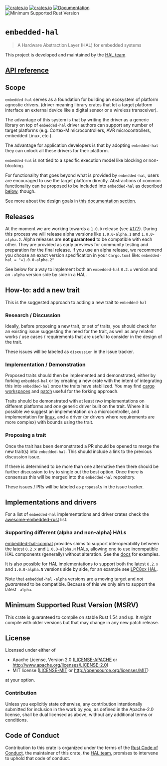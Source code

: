 [![crates.io](https://img.shields.io/crates/d/embedded-hal.svg)](https://crates.io/crates/embedded-hal)
[![crates.io](https://img.shields.io/crates/v/embedded-hal.svg)](https://crates.io/crates/embedded-hal)
[![Documentation](https://docs.rs/embedded-hal/badge.svg)](https://docs.rs/embedded-hal)
![Minimum Supported Rust Version](https://img.shields.io/badge/rustc-1.54+-blue.svg)

# `embedded-hal`

>  A Hardware Abstraction Layer (HAL) for embedded systems

This project is developed and maintained by the [HAL team][team].

## [API reference]

[API reference]: https://docs.rs/embedded-hal

## Scope

`embedded-hal` serves as a foundation for building an ecosystem of platform agnostic drivers.
(driver meaning library crates that let a target platform interface an external device like a digital
sensor or a wireless transceiver).

The advantage of this system is that by writing the driver as a generic library on top
of `embedded-hal` driver authors can support any number of target
platforms (e.g. Cortex-M microcontrollers, AVR microcontrollers, embedded Linux, etc.).

The advantage for application developers is that by adopting `embedded-hal` they can unlock all
these drivers for their platform.

`embedded-hal` is not tied to a specific execution model like blocking or non-blocking.

For functionality that goes beyond what is provided by `embedded-hal`, users are encouraged
to use the target platform directly. Abstractions of common functionality can be proposed to be
included into `embedded-hal` as described [below](#how-to-add-a-new-trait), though.

See more about the design goals in [this documentation section](https://docs.rs/embedded-hal/latest/embedded_hal/#design-goals).

## Releases

At the moment we are working towards a `1.0.0` release (see [#177]). During this process we will
release alpha versions like `1.0.0-alpha.1` and `1.0.0-alpha.2`.
Alpha releases are **not guaranteed** to be compatible with each other.
They are provided as early previews for community testing and preparation for the final release.
If you use an alpha release, we recommend you choose an exact version specification in your
`Cargo.toml` like: `embedded-hal = "=1.0.0-alpha.2"`

See below for a way to implement both an `embedded-hal` `0.2.x` version and an `-alpha` version
side by side in a HAL.

[#177]: https://github.com/rust-embedded/embedded-hal/issues/177

## How-to: add a new trait

This is the suggested approach to adding a new trait to `embedded-hal`

### Research / Discussion

Ideally, before proposing a new trait, or set of traits, you should check for an existing issue
suggesting the need for the trait, as well as any related works / use cases / requirements that
are useful to consider in the design of the trait.

These issues will be labeled as `discussion` in the issue tracker.

### Implementation / Demonstration

Proposed traits should then be implemented and demonstrated, either by forking `embedded-hal` or by creating a new crate with the intent of integrating this into `embedded-hal` once the traits have stabilized. You may find [cargo workspaces](https://doc.rust-lang.org/book/ch14-03-cargo-workspaces.html) and [patch](https://doc.rust-lang.org/edition-guide/rust-2018/cargo-and-crates-io/replacing-dependencies-with-patch.html) useful for the forking approach.

Traits should be demonstrated with at least *two* implementations on different platforms and *one* generic driver built on the trait. Where it is possible we suggest an implementation on a microcontroller, and implementation for [linux](https://github.com/rust-embedded/linux-embedded-hal), and a driver (or drivers where requirements are more complex) with bounds using the trait.

### Proposing a trait

Once the trait has been demonstrated a PR should be opened to merge the new trait(s) into `embedded-hal`. This should include a link to the previous discussion issue.

If there is determined to be more than one alternative then there should be further discussion to
try to single out the best option. Once there is consensus this will be merged into the `embedded-hal` repository.

These issues / PRs will be labeled as `proposal`s in the issue tracker.


## Implementations and drivers

For a list of `embedded-hal` implementations and driver crates check the [awesome-embedded-rust]
list.

[awesome-embedded-rust]: https://github.com/rust-embedded/awesome-embedded-rust#driver-crates

### Supporting different (alpha and non-alpha) HALs

[embedded-hal-compat](https://github.com/ryankurte/embedded-hal-compat) provides shims
to support interoperability between the latest `0.2.x` and `1.0.0-alpha.N` HALs, allowing one to use
incompatible HAL components (generally) without alteration.
See the [docs](https://docs.rs/embedded-hal-compat/) for examples.

It is also possible for HAL implementations to support both the latest `0.2.x` and `1.0.0-alpha.N` versions
side by side, for an example see [LPC8xx HAL](https://github.com/lpc-rs/lpc8xx-hal).

Note that `embedded-hal` `-alpha` versions are a moving target and _not guaranteed_ to be compatible.
Because of this we only aim to support the latest `-alpha`.

## Minimum Supported Rust Version (MSRV)

This crate is guaranteed to compile on stable Rust 1.54 and up. It *might*
compile with older versions but that may change in any new patch release.

## License

Licensed under either of

- Apache License, Version 2.0 ([LICENSE-APACHE](LICENSE-APACHE) or
  http://www.apache.org/licenses/LICENSE-2.0)
- MIT license ([LICENSE-MIT](LICENSE-MIT) or http://opensource.org/licenses/MIT)

at your option.

### Contribution

Unless you explicitly state otherwise, any contribution intentionally submitted
for inclusion in the work by you, as defined in the Apache-2.0 license, shall be
dual licensed as above, without any additional terms or conditions.

## Code of Conduct

Contribution to this crate is organized under the terms of the [Rust Code of
Conduct][CoC], the maintainer of this crate, the [HAL team][team], promises
to intervene to uphold that code of conduct.

[CoC]: CODE_OF_CONDUCT.md
[team]: https://github.com/rust-embedded/wg#the-hal-team
